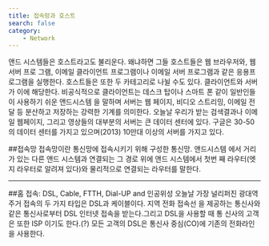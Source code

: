 ```yaml
---
title: 접속망과 호스트
search: false
category: 
    - Network
---
```



앤드 시스템들은 호스트라고도 불리운다. 왜냐하면 그들 호스트들은 웹 브라우저와, 웹서버 프로 그램, 이메일 클라이언트 프로그램이나 이메일 서버 프로그램과 같은 응용프로그램을 실행한다.
호스트들은 또한 두 카테고리로 나뉠 수도 있다. 클라이언트와 서버가 이에 해당한다.
비공식적으로 클라이언트는 데스크 탑이나 스마트 폰 같이 일반인들이 사용하기 쉬운 앤드시스템 을 말하며 서버는 웹 페이지, 비디오 스트리밍, 이메일 전달 등 분산하고 저장하는 강력한 기계를 의미한다.
오늘날 우리가 받는 검색결과나 이메일 웹페이지, 그리고 영상들의 대부분의 서버는 큰 데이터 센터에 있다. 구글은 30-50의 데이터 센터를 가지고 있으며(2013) 10만대 이상의 서버를 가지고 있다.


##접속망
접속망이란 통신망에 접속시키기 위해 구성한 통신망.
앤드시스템 에서 거리가 있는 다른 앤드 시스템과 연결되는 그 경로 위에 앤드 시스템에서 첫번 째 라우터(엣지 라우터로 알려져 있다)와 물리적으로 연결되는 라우터를 말한다.
***
##홈 접속: DSL, Cable, FTTH, Dial-UP and 인공위성
오늘날 가장 널리퍼진 광대역 주거 접속의 두 가지 타입은 DSL과 케이블이다. 지역 전화 접속선 을 제공하는 통신사와 같은 통신사로부터 DSL 인터넷 접속을 받는다.그리고 DSL을 사용할 때 통 신사의 고객은 또한 ISP 이기도 한다.(?)
모든 고객의 DSL은 통신사 중심(CO)에 기존의 전화라인을 사용한다.
